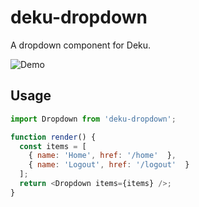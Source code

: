 
# deku-dropdown

A dropdown component for Deku.

![Demo](https://cldup.com/faCLB-IxsS.png)

## Usage

```js
import Dropdown from 'deku-dropdown';

function render() {
  const items = [
    { name: 'Home', href: '/home'  },
    { name: 'Logout', href: '/logout'  }
  ];
  return <Dropdown items={items} />;
}
```
